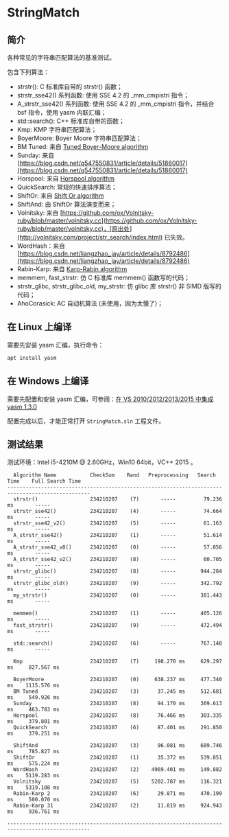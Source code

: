 # StringMatch

## 简介

各种常见的字符串匹配算法的基准测试。

包含下列算法：

- strstr(): C 标准库自带的 strstr() 函数；
- strstr_sse42() 系列函数: 使用 SSE 4.2 的 _mm_cmpistri 指令；
- A_strstr_sse42() 系列函数: 使用 SSE 4.2 的 _mm_cmpistri 指令，并结合 bsf 指令，使用 yasm 内联汇编；
- std::search(): C++ 标准库自带的函数；
- Kmp: KMP 字符串匹配算法；
- BoyerMoore: Boyer Moore 字符串匹配算法；
- BM Tuned: 来自 [Tuned Boyer-Moore algorithm](http://www-igm.univ-mlv.fr/~lecroq/string/tunedbm.html#SECTION00195)
- Sunday: 来自 [https://blog.csdn.net/q547550831/article/details/51860017](https://blog.csdn.net/q547550831/article/details/51860017)
- Horspool: 来自 [Horspool algorithm](http://www-igm.univ-mlv.fr/~lecroq/string/node18.html#SECTION00180)
- QuickSearch: 常规的快速排序算法；
- ShiftOr: 来自 [Shift Or algorithm](http://www-igm.univ-mlv.fr/~lecroq/string/node6.html#SECTION0060)
- ShiftAnd: 由 ShiftOr 算法演变而来；
- Volnitsky: 来自 [https://github.com/ox/Volnitsky-ruby/blob/master/volnitsky.cc](https://github.com/ox/Volnitsky-ruby/blob/master/volnitsky.cc)，[原出处](http://volnitsky.com/project/str_search/index.html) 已失效。
- WordHash：来自 [https://blog.csdn.net/liangzhao_jay/article/details/8792486](https://blog.csdn.net/liangzhao_jay/article/details/8792486)
- Rabin-Karp: 来自 [Karp-Rabin algorithm](http://www-igm.univ-mlv.fr/~lecroq/string/node5.html)
- memmem, fast_strstr: 仿 C 标准库 memmem() 函数写的代码；
- strstr_glibc, strstr_glibc_old, my_strstr: 仿 glibc 库 strstr() 非 SIMD 版写的代码；
- AhoCorasick: AC 自动机算法 (未使用，因为太慢了)；

## 在 Linux 上编译

需要先安装 yasm 汇编，执行命令：

```bash
apt install yasm
```

## 在 Windows 上编译

需要先配置和安装 yasm 汇编，可参阅：[在 VS 2010/2012/2013/2015 中集成 yasm 1.3.0](https://www.cnblogs.com/shines77/p/5656101.html)

配置完成以后，才能正常打开 `StringMatch.sln` 工程文件。

## 测试结果

测试环境：Intel i5-4210M @ 2.60GHz，Win10 64bit，VC++ 2015 。

```text
  Algorithm Name           CheckSum    Rand   Preprocessing   Search Time    Full Search Time
-------------------------------------------------------------------------------------------------
  strstr()                 234210207    (7)       -----         79.236 ms       -----
  strstr_sse42()           234210207    (4)       -----         74.664 ms       -----
  strstr_sse42_v2()        234210207    (5)       -----         61.163 ms       -----
  A_strstr_sse42()         234210207    (1)       -----         51.614 ms       -----
  A_strstr_sse42_v0()      234210207    (0)       -----         57.056 ms       -----
  A_strstr_sse42_v2()      234210207    (8)       -----         60.705 ms       -----
  strstr_glibc()           234210207    (8)       -----        944.284 ms       -----
  strstr_glibc_old()       234210207    (9)       -----        342.792 ms       -----
  my_strstr()              234210207    (0)       -----        381.443 ms       -----

  memmem()                 234210207    (1)       -----        405.126 ms       -----
  fast_strstr()            234210207    (9)       -----        472.494 ms       -----

  std::search()            234210207    (6)       -----        767.148 ms       -----

  Kmp                      234210207    (7)     198.270 ms     629.297 ms     827.567 ms

  BoyerMoore               234210207    (0)     638.237 ms     477.340 ms    1115.576 ms
  BM Tuned                 234210207    (3)      37.245 ms     512.681 ms     549.926 ms
  Sunday                   234210207    (8)      94.170 ms     369.613 ms     463.783 ms
  Horspool                 234210207    (8)      76.466 ms     303.335 ms     379.801 ms
  QuickSearch              234210207    (6)      87.401 ms     291.850 ms     379.251 ms

  ShiftAnd                 234210207    (3)      96.081 ms     689.746 ms     785.827 ms
  ShiftOr                  234210207    (1)      35.372 ms     539.851 ms     575.224 ms
  WordHash                 234210207    (2)    4969.401 ms     149.882 ms    5119.283 ms
  Volnitsky                234210207    (5)    5202.787 ms     116.321 ms    5319.108 ms
  Rabin-Karp 2             234210207    (6)      29.871 ms     470.199 ms     500.070 ms
  Rabin-Karp 31            234210207    (2)      11.819 ms     924.943 ms     936.761 ms

-------------------------------------------------------------------------------------------------
```
